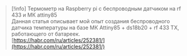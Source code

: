 > [!info] Термометр на Raspberry pi с беспроводным датчиком на rf 433 и МК attiny85  
> Данная статья описывает мой опыт создания беспроводного датчика температуры на базе МК Attiny85 + ds18b20 + rf 433 TX, работающего от батареек.  
> [https://habr.com/ru/articles/252381/](https://habr.com/ru/articles/252381/)